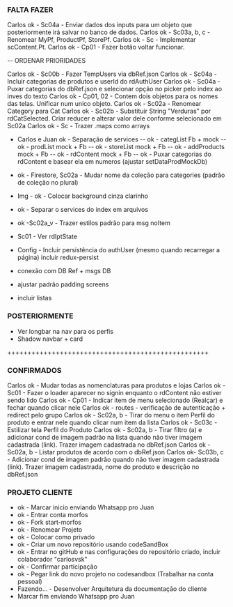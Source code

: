 ### FALTA FAZER

Carlos ok - Sc04a - Enviar dados dos inputs para um objeto que posteriormente irá salvar no banco de dados.
Carlos ok - Sc03a, b, c - Renomear MyPf, ProductPf, StorePf.
Carlos ok - Sc - Implementar scContent.Pt.
Carlos ok - Cp01 - Fazer botão voltar funcionar.

-- ORDENAR PRIORIDADES

Carlos ok - Sc00b - Fazer TempUsers via dbRef.json
Carlos ok - Sc04a - Incluir categorias de produtos e userId do rdAuthUser
Carlos ok - Sc04a - Puxar categorias do dbRef.json e selecionar opção no picker pelo index ao inves do texto
Carlos ok - Cp01, 02 - Contem dois objetos para os nomes das telas. Unificar num unico objeto.
Carlos ok - Sc02a - Renomear Category para Cat
Carlos ok - Sc02b - Substituir String "Verduras" por rdCatSelected. Criar reducer e alterar valor dele conforme selecionado em Sc02a
Carlos ok - Sc - Trazer .maps como arrays

- Carlos e Juan ok - Separação de services
  -- ok - categList Fb + mock
  -- ok - prodList mock + Fb
  -- ok - storeList mock + Fb
  -- ok - addProducts mock + Fb
  -- ok - rdContent mock + Fb
  -- ok - Puxar categorias do rdContent e basear ela em numeros (ajustar setDataProdMockDb)

- ok - Firestore, Sc02a - Mudar nome da coleção para categories (padrão de coleção no plural)
- Img - ok - Colocar background cinza clarinho
- ok - Separar o services do index em arquivos

* ok -Sc02a_v - Trazer estilos padrão para msg noItem

* Sc01 - Ver rdIptState
* Config - Incluir persistência do authUser (mesmo quando recarregar a página) incluir redux-persist

* conexão com DB Ref + msgs DB
* ajustar padrão padding screens
* incluir listas

### POSTERIORMENTE

- Ver longbar na nav para os perfis
- Shadow navbar + card

++++++++++++++++++++++++++++++++++++++++++++++++++

### CONFIRMADOS

Carlos ok - Mudar todas as nomenclaturas para produtos e lojas
Carlos ok - Sc01 - Fazer o loader aparecer no signin enquanto o rdContent não estiver sendo lido
Carlos ok - Cp01 - Indicar item de menu selecionado (Realçar) e fechar quando clicar nele
Carlos ok - routes - verificação de autenticação + redirect pelo grupo
Carlos ok - Sc02a, b - Tirar do menu o item Perfil do produto e entrar nele quando clicar num item da lista
Carlos ok - Sc03c - Estilizar tela Perfil do Produto
Carlos ok - Sc02a, b - Tirar filtro (a) e adicionar cond de imagem padrão na lista quando não tiver imagem cadastrada (link). Trazer imagem cadastrada no dbRef.json
Carlos ok - Sc02a, b - Listar produtos de acordo com o dbRef.json
Carlos ok- Sc03b, c - Adicionar cond de imagem padrão quando não tiver imagem cadastrada (link). Trazer imagem cadastrada, nome do produto e descrição no dbRef.json

### PROJETO CLIENTE

- ok - Marcar inicio enviando Whatsapp pro Juan
- ok - Entrar conta morfos
- ok - Fork start-morfos
- ok - Renomear Projeto
- ok - Colocar como privado
- ok - Criar um novo repositório usando codeSandBox
- ok - Entrar no gitHub e nas configurações do repositório criado, incluir colaborador "carlosvsk"
- ok - Confirmar participação
- ok - Pegar link do novo projeto no codesandbox (Trabalhar na conta pessoal)
- Fazendo... - Desenvolver Arquitetura da documentação do cliente
- Marcar fim enviando Whatsapp pro Juan
